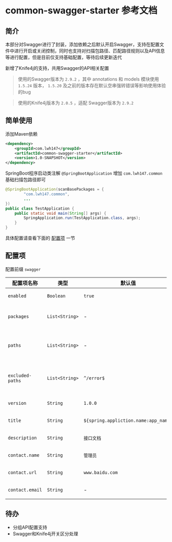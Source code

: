 # common-swagger-starter 参考文档

## 简介

本部分对Swagger进行了封装，添加依赖之后默认开启Swagger，支持在配置文件中进行开启或关闭控制，同时也支持对扫描包路径、匹配路径规则以及API信息等进行配置，但是目前仅支持基础配置，等待后续更新迭代

新增了Knife4j的支持，共用Swagger的API相关配置

> 使用的Swagger版本为 `2.9.2` ，其中 annotations 和 models 模块使用 `1.5.24` 版本， `1.5.20` 及之前的版本存在默认空串强转错误等影响使用体验的bug

> 使用的Knife4j版本为 `2.0.5` ，适配 Swagger版本为 `2.9.2`

## 简单使用

添加Maven依赖

```xml
<dependency>
    <groupId>com.lwh147</groupId>
    <artifactId>common-swagger-starter</artifactId>
    <version>1.0-SNAPSHOT</version>
</dependency>
```

SpringBoot程序启动类注解 `@SpringBootApplication` 增加 `com.lwh147.common` 基础扫描包路径即可

```java
@SpringBootApplication(scanBasePackages = {
        "com.lwh147.common",
        ...
})
public class TestApplication {
    public static void main(String[] args) {
        SpringApplication.run(TestApplication.class, args);
    }
}
```

具体配置请查看下面的 [配置项](#peizhixiang) 一节

<div id="peizhixiang"/>

## 配置项

配置前缀 `swagger`

| 配置项名称 | 类型 | 默认值 | 说明 |
| --------- | ---- | ----- | ---- |
| `enabled` | `Boolean` | `true` | 是否开启Swagger |
| `packages` | `List<String>` | - | 扫描包路径，可以配置多个 |
| `paths` | `List<String>` | - | 路径匹配规则，可以配置多个 |
| `excluded-paths` | `List<String>` | `^/error$` | 排除的匹配规则，可配置多个 |
| `version` | `String` | `1.0.0` | API版本号 |
| `title` | `String` | `${spring.appliction.name:app_name}` | 页面简介标题 |
| `description` | `String` | `接口文档` | 页面内容描述 |
| `contact.name` | `String` | `管理员` | 联系人姓名 |
| `contact.url` | `String` | `www.baidu.com` | 联系人主页 |
| `contact.email` | `String` | - | 联系人邮箱 |

## 待办

* 分组API配置支持
* Swagger和Knife4j开关区分处理